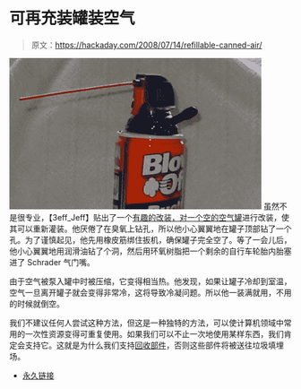 # 可再充装罐装空气

> 原文：<https://hackaday.com/2008/07/14/refillable-canned-air/>

![](img/49cb7c5d3ee87c7fb4e5a2ddeba02345.png)
虽然不是很专业，【3eff_Jeff】贴出了一个[有趣的改装，对一个空的空气罐](http://www.flickr.com/photos/7588301@N02/2665322979/)进行改装，使其可以重新灌装。他厌倦了在臭氧上钻孔，所以他小心翼翼地在罐子顶部钻了一个孔。为了谨慎起见，他先用橡皮筋绑住扳机，确保罐子完全空了。等了一会儿后，他小心翼翼地用润滑油钻了个洞，然后用环氧树脂把一个剩余的自行车轮胎内胎塞进了 Schrader 气门嘴。

由于空气被泵入罐中时被压缩，它变得相当热。他发现，如果让罐子冷却到室温，空气一旦离开罐子就会变得非常冷，这将导致冷凝问题。所以他一装满就用，不用的时候就倒空。

我们不建议任何人尝试这种方法，但这是一种独特的方法，可以使计算机领域中常用的一次性资源变得可重复使用。如果我们可以不止一次地使用某样东西，我们肯定会支持它。这就是为什么我们支持[回收部件](http://www.hackaday.com/2008/07/03/reusing-pcb-components/)，否则这些部件将被送往垃圾填埋场。

*   [永久链接](http://www.flickr.com/photos/7588301@N02/2665322979/)